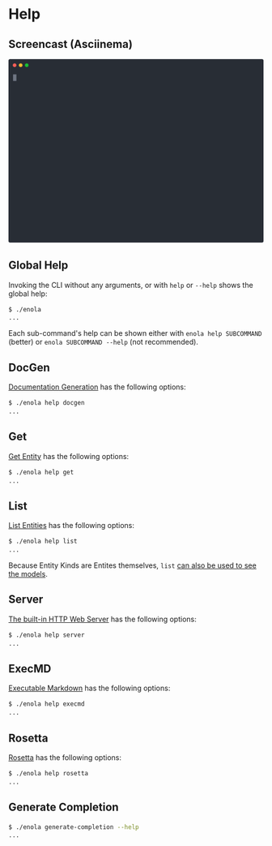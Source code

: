<!--
    SPDX-License-Identifier: Apache-2.0

    Copyright 2023 The Enola <https://enola.dev> Authors

    Licensed under the Apache License, Version 2.0 (the "License");
    you may not use this file except in compliance with the License.
    You may obtain a copy of the License at

        https://www.apache.org/licenses/LICENSE-2.0

    Unless required by applicable law or agreed to in writing, software
    distributed under the License is distributed on an "AS IS" BASIS,
    WITHOUT WARRANTIES OR CONDITIONS OF ANY KIND, either express or implied.
    See the License for the specific language governing permissions and
    limitations under the License.
-->

# Help

## Screencast (Asciinema)

![Demo](script.svg)

## Global Help

Invoking the CLI without any arguments, or with `help` or `--help` shows the global help:

```bash $? cd .././.././..
$ ./enola
...
```

Each sub-command's help can be shown either with `enola help SUBCOMMAND` (better) or `enola SUBCOMMAND --help` (not recommended).

## DocGen

[Documentation Generation](../docgen/index.md) has the following options:

```bash cd .././.././..
$ ./enola help docgen
...
```

## Get

[Get Entity](../get/index.md) has the following options:

```bash cd .././.././..
$ ./enola help get
...
```

## List

[List Entities](../list/index.md) has the following options:

```bash cd .././.././..
$ ./enola help list
...
```

Because Entity Kinds are Entites themselves, `list` [can also be used to see the models](../library/index.md#list-kinds).

## Server

[The built-in HTTP Web Server](../server/index.md) has the following options:

```bash cd .././.././..
$ ./enola help server
...
```

## ExecMD

[Executable Markdown](../execmd/index.md) has the following options:

```bash cd .././.././..
$ ./enola help execmd
...
```

## Rosetta

[Rosetta](../rosetta/index.md) has the following options:

```bash cd .././.././..
$ ./enola help rosetta
...
```

## Generate Completion

```bash cd .././.././..
$ ./enola generate-completion --help
...
```
